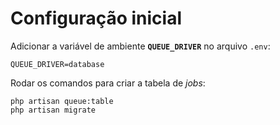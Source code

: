 # Configuração inicial
Adicionar a variável de ambiente **`QUEUE_DRIVER`** no arquivo `.env`:

`QUEUE_DRIVER=database`

Rodar os comandos para criar a tabela de _jobs_:
```
php artisan queue:table
php artisan migrate
```
